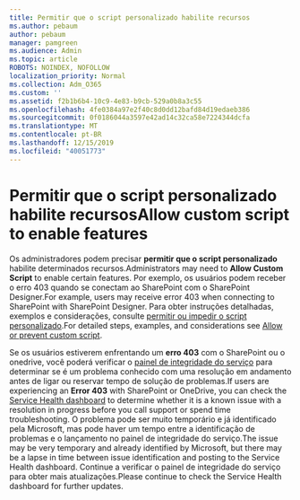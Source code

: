 ```yaml
---
title: Permitir que o script personalizado habilite recursos
ms.author: pebaum
author: pebaum
manager: pamgreen
ms.audience: Admin
ms.topic: article
ROBOTS: NOINDEX, NOFOLLOW
localization_priority: Normal
ms.collection: Adm_O365
ms.custom: ''
ms.assetid: f2b1b6b4-10c9-4e83-b9cb-529a0b8a3c55
ms.openlocfilehash: 4fe0384a97e2f40c8d0dd12bafd84d19edaeb386
ms.sourcegitcommit: 0f0186044a3597e42ad14c32ca58e7224344dcfa
ms.translationtype: MT
ms.contentlocale: pt-BR
ms.lasthandoff: 12/15/2019
ms.locfileid: "40051773"
---
```

# <a name="allow-custom-script-to-enable-features"></a><span data-ttu-id="79a4a-102">Permitir que o script personalizado habilite recursos</span><span class="sxs-lookup"><span data-stu-id="79a4a-102">Allow custom script to enable features</span></span>

<span data-ttu-id="79a4a-103">Os administradores podem precisar **permitir que o script personalizado** habilite determinados recursos.</span><span class="sxs-lookup"><span data-stu-id="79a4a-103">Administrators may need to **Allow Custom Script** to enable certain features.</span></span> <span data-ttu-id="79a4a-104">Por exemplo, os usuários podem receber o erro 403 quando se conectam ao SharePoint com o SharePoint Designer.</span><span class="sxs-lookup"><span data-stu-id="79a4a-104">For example, users may receive error 403 when connecting to SharePoint with SharePoint Designer.</span></span> <span data-ttu-id="79a4a-105">Para obter instruções detalhadas, exemplos e considerações, consulte [permitir ou impedir o script personalizado](https://docs.microsoft.com/sharepoint/allow-or-prevent-custom-script).</span><span class="sxs-lookup"><span data-stu-id="79a4a-105">For detailed steps, examples, and considerations see [Allow or prevent custom script](https://docs.microsoft.com/sharepoint/allow-or-prevent-custom-script).</span></span>

<span data-ttu-id="79a4a-106">Se os usuários estiverem enfrentando um **erro 403** com o SharePoint ou o onedrive, você poderá verificar o [painel de integridade do serviço](https://admin.microsoft.com/AdminPortal/Home#/servicehealth) para determinar se é um problema conhecido com uma resolução em andamento antes de ligar ou reservar tempo de solução de problemas.</span><span class="sxs-lookup"><span data-stu-id="79a4a-106">If users are experiencing an **Error 403** with SharePoint or OneDrive, you can check the [Service Health dashboard](https://admin.microsoft.com/AdminPortal/Home#/servicehealth) to determine whether it is a known issue with a resolution in progress before you call support or spend time troubleshooting.</span></span> <span data-ttu-id="79a4a-107">O problema pode ser muito temporário e já identificado pela Microsoft, mas pode haver um tempo entre a identificação de problemas e o lançamento no painel de integridade do serviço.</span><span class="sxs-lookup"><span data-stu-id="79a4a-107">The issue may be very temporary and already identified by Microsoft, but there may be a lapse in time between issue identification and posting to the Service Health dashboard.</span></span> <span data-ttu-id="79a4a-108">Continue a verificar o painel de integridade do serviço para obter mais atualizações.</span><span class="sxs-lookup"><span data-stu-id="79a4a-108">Please continue to check the Service Health dashboard for further updates.</span></span>

